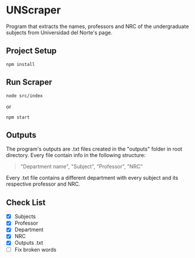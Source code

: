 # UNScraper

Program that extracts the names, professors and NRC of the undergraduate subjects from Universidad del Norte's page.

## Project Setup

    npm install
    

## Run Scraper

    node src/index
 or
 

    npm start

## Outputs
The program's outputs are .txt files created in the "outputs" folder in root directory. Every file contain info in the following structure:

> "Department name", "Subject", "Professor", "NRC"

Every .txt file contains a different department with every subject and its respective professor and NRC.

## Check List

 - [x] Subjects
 - [x] Professor
 - [x] Department
 - [x] NRC
 - [x] Outputs .txt
 - [ ] Fix broken words
